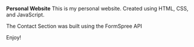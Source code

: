 **Personal Website**
This is my personal website. Created using HTML, CSS, and JavaScript.

The Contact Section was built using the FormSpree API

Enjoy!


